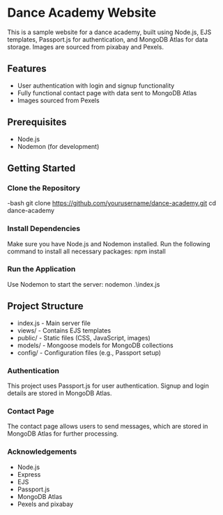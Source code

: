 # Dance Academy Website

This is a sample website for a dance academy, built using Node.js, EJS templates, Passport.js for authentication, and MongoDB Atlas for data storage. Images are sourced from pixabay and Pexels.

## Features

- User authentication with login and signup functionality
- Fully functional contact page with data sent to MongoDB Atlas
- Images sourced from Pexels

## Prerequisites

- Node.js
- Nodemon (for development)

## Getting Started

### Clone the Repository

-bash
git clone https://github.com/yourusername/dance-academy.git
cd dance-academy

### Install Dependencies
Make sure you have Node.js and Nodemon installed. Run the following command to install all necessary packages:
npm install

### Run the Application
Use Nodemon to start the server:
nodemon .\index.js

## Project Structure
- index.js - Main server file
- views/ - Contains EJS templates
- public/ - Static files (CSS, JavaScript, images)
- models/ - Mongoose models for MongoDB collections
- config/ - Configuration files (e.g., Passport setup)

### Authentication
This project uses Passport.js for user authentication. Signup and login details are stored in MongoDB Atlas.

### Contact Page
The contact page allows users to send messages, which are stored in MongoDB Atlas for further processing.

### Acknowledgements
- Node.js
- Express
- EJS
- Passport.js
- MongoDB Atlas
- Pexels and pixabay




